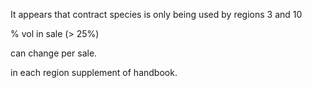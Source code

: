 It appears that contract species is only being used by regions 3 and 10

% vol in sale (> 25%)

can change per sale. 

in each region supplement of handbook. 